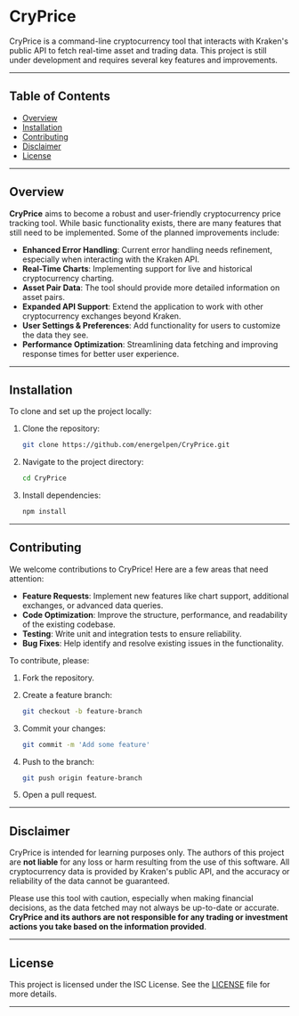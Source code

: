 
# CryPrice

CryPrice is a command-line cryptocurrency tool that interacts with Kraken's public API to fetch real-time asset and trading data. This project is still under development and requires several key features and improvements.

---

## Table of Contents

- [Overview](#overview)
- [Installation](#installation)
- [Contributing](#contributing)
- [Disclaimer](#disclaimer)
- [License](#license)

---

## Overview

**CryPrice** aims to become a robust and user-friendly cryptocurrency price tracking tool. While basic functionality exists, there are many features that still need to be implemented. Some of the planned improvements include:

- **Enhanced Error Handling**: Current error handling needs refinement, especially when interacting with the Kraken API.
- **Real-Time Charts**: Implementing support for live and historical cryptocurrency charting.
- **Asset Pair Data**: The tool should provide more detailed information on asset pairs.
- **Expanded API Support**: Extend the application to work with other cryptocurrency exchanges beyond Kraken.
- **User Settings & Preferences**: Add functionality for users to customize the data they see.
- **Performance Optimization**: Streamlining data fetching and improving response times for better user experience.

---

## Installation

To clone and set up the project locally:

1. Clone the repository:

   ```bash
   git clone https://github.com/energelpen/CryPrice.git
   ```

2. Navigate to the project directory:

   ```bash
   cd CryPrice
   ```

3. Install dependencies:

   ```bash
   npm install
   ```

---

## Contributing

We welcome contributions to CryPrice! Here are a few areas that need attention:

- **Feature Requests**: Implement new features like chart support, additional exchanges, or advanced data queries.
- **Code Optimization**: Improve the structure, performance, and readability of the existing codebase.
- **Testing**: Write unit and integration tests to ensure reliability.
- **Bug Fixes**: Help identify and resolve existing issues in the functionality.

To contribute, please:

1. Fork the repository.
2. Create a feature branch:

   ```bash
   git checkout -b feature-branch
   ```

3. Commit your changes:

   ```bash
   git commit -m 'Add some feature'
   ```

4. Push to the branch:

   ```bash
   git push origin feature-branch
   ```

5. Open a pull request.

---

## Disclaimer

CryPrice is intended for learning purposes only. The authors of this project are **not liable** for any loss or harm resulting from the use of this software. All cryptocurrency data is provided by Kraken's public API, and the accuracy or reliability of the data cannot be guaranteed.

Please use this tool with caution, especially when making financial decisions, as the data fetched may not always be up-to-date or accurate. **CryPrice and its authors are not responsible for any trading or investment actions you take based on the information provided**.

---

## License

This project is licensed under the ISC License. See the [LICENSE](LICENSE) file for more details.

---
